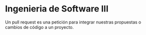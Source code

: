 # Ingenieria de Software III

Un pull request es una petición para integrar nuestras propuestas o cambios de código a un proyecto.